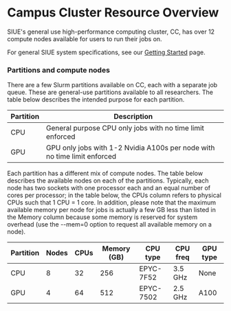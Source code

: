 # Campus Cluster Resource Overview
SIUE's general use high-performance computing cluster, CC, has over 12 compute nodes available for users to run their jobs on.

For general SIUE system specifications, see our [Getting Started](user_guides/getting-started.md) page.

### Partitions and compute nodes
There are a few Slurm partitions available on CC, each with a separate job queue. These are general-use partitions available to all researchers. The table below describes the intended purpose for each partition.

| Partition | Description |
| --- | --- |
| CPU | General purpose CPU only jobs with no time limit enforced |
| GPU | GPU only jobs with 1-2 Nvidia A100s per node with no time limit enforced |

Each partition has a different mix of compute nodes. The table below describes the available nodes on each of the partitions. Typically, each node has two sockets with one processor each and an equal number of cores per processor; in the table below, the CPUs column refers to physical CPUs such that 1 CPU = 1 core. In addition, please note that the maximum available memory per node for jobs is actually a few GB less than listed in the Memory column because some memory is reserved for system overhead (use the --mem=0 option to request all available memory on a node).

| Partition	| Nodes	| CPUs |	Memory (GB)	| CPU type |	CPU freq |	GPU type |
| --- | --- |--- | --- | --- | --- | --- |
| CPU |	8	| 32	| 256	| EPYC-7F52	| 3.5 GHz | None |
| GPU | 4 | 64 | 512 | EPYC-7502 | 2.5 GHz | A100 |

